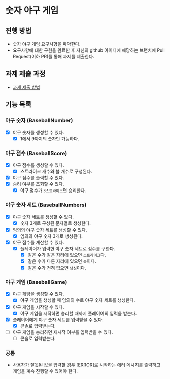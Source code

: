# 숫자 야구 게임

## 진행 방법

- 숫자 야구 게임 요구사항을 파악한다.
- 요구사항에 대한 구현을 완료한 후 자신의 github 아이디에 해당하는 브랜치에 Pull Request(이하 PR)를 통해 과제를 제출한다.

## 과제 제출 과정

- [과제 제출 방법](https://github.com/next-step/nextstep-docs/tree/master/precourse)

## 기능 목록

### 야구 숫자 (BaseballNumber)

- [X] 야구 숫자를 생성할 수 있다.
  - [X] 1에서 9까지의 숫자만 가능하다.

### 야구 점수 (BaseballScore)

- [X] 야구 점수를 생성할 수 있다.
  - [X] 스트라이크 개수와 볼 개수로 구성된다.
- [X] 야구 점수를 출력할 수 있다.
- [X] 승리 여부를 조회할 수 있다.
  - [X] 야구 점수가 `3스트라이크`면 승리한다.

### 야구 숫자 세트 (BaseballNumbers)

- [X] 야구 숫자 세트를 생성할 수 있다.
  - [X] 숫자 3개로 구성된 문자열로 생성한다.
- [X] 임의의 야구 숫자 세트를 생성할 수 있다.
  - [X] 임의의 야구 숫자 3개로 생성된다.
- [X] 야구 점수를 계산할 수 있다.
  - [X] 플레이어가 입력한 야구 숫자 세트로 점수를 구한다.
    - [X] 같은 수가 같은 자리에 있으면 `스트라이크`다.
    - [X] 같은 수가 다른 자리에 있으면 `볼`이다.
    - [X] 같은 수가 전혀 없으면 `낫싱`이다.

### 야구 게임 (BaseballGame)

- [X] 야구 게임을 생성할 수 있다.
  - [X] 야구 게임을 생성할 때 임의의 수로 야구 숫자 세트를 생성한다.
- [X] 야구 게임을 시작할 수 있다.
  - [X] 야구 게임을 시작하면 승리할 때까지 플레이어의 입력을 받는다.
- [X] 플레이어에게 야구 숫자 세트를 입력받을 수 있다.
  - [X] 콘솔로 입력받는다.
- [ ] 야구 게임을 승리하면 재시작 여부를 입력받을 수 있다.
  - [ ] 콘솔로 입력받는다.

### 공통

- 사용자가 잘못된 값을 입력할 경우 [ERROR]로 시작하는 에러 메시지를 출력하고 게임을 계속 진행할 수 있어야 한다.

